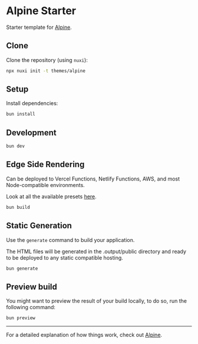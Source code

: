 # Alpine Starter

Starter template for [Alpine](https://alpine.nuxt.space).

## Clone

Clone the repository (using `nuxi`):

```bash
npx nuxi init -t themes/alpine
```

## Setup

Install dependencies:

```bash
bun install
```

## Development

```bash
bun dev
```

## Edge Side Rendering

Can be deployed to Vercel Functions, Netlify Functions, AWS, and most Node-compatible environments.

Look at all the available presets [here](https://v3.nuxtjs.org/guide/deploy/presets).

```bash
bun build
```

## Static Generation

Use the `generate` command to build your application.

The HTML files will be generated in the .output/public directory and ready to be deployed to any static compatible hosting.

```bash
bun generate
```

## Preview build

You might want to preview the result of your build locally, to do so, run the following command:

```bash
bun preview
```

---

For a detailed explanation of how things work, check out [Alpine](https://alpine.nuxt.space).
